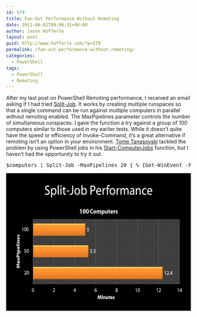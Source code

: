 ```yaml
---
id: 579
title: Fan-Out Performance Without Remoting
date: 2011-06-02T09:00:31+00:00
author: Jason Hofferle
layout: post
guid: http://www.hofferle.com/?p=579
permalink: /fan-out-performance-without-remoting/
categories:
  - PowerShell
tags:
  - PowerShell
  - Remoting
---
```

After my last post on PowerShell Remoting performance, I received an email asking if I had tried [Split-Job](http://poshcode.org/2621). It works by creating multiple runspaces so that a single command can be run against multiple computers in parallel without remoting enabled. The MaxPipelines parameter controls the number of simultaneous runspaces. I gave the function a try against a group of 100 computers similar to those used in my earlier tests. While it doesn&#8217;t quite have the speed or efficiency of Invoke-Command, it&#8217;s a great alternative if remoting isn&#8217;t an option in your environment. [Tome Tanasovski](http://powertoe.wordpress.com/) tackled the problem by using PowerShell jobs in his [Start-ComputerJobs](http://poshcode.org/1941) function, but I haven&#8217;t had the opportunity to try it out.

<pre class="lang:powershell decode:true">$computers | Split-Job -MaxPipelines 20 { % {Get-WinEvent -FilterHashtable @{logname="security";id=4624} -MaxEvents 20 -ComputerName $_} }
</pre>

[<img src="/assets/img/Split-Job_Chart-e1306973532969.png" alt="Chart displaying performance of Split-Job function." title="Split-Job_Chart" width="600" height="375" class="alignnone size-full wp-image-582" />](/assets/img/Split-Job_Chart-e1306973532969.png)